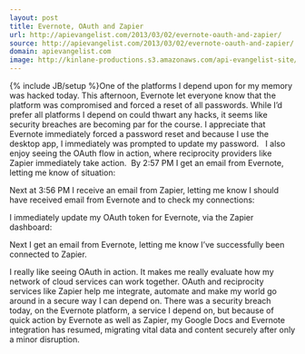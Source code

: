 ```yaml
---
layout: post
title: Evernote, OAuth and Zapier
url: http://apievangelist.com/2013/03/02/evernote-oauth-and-zapier/
source: http://apievangelist.com/2013/03/02/evernote-oauth-and-zapier/
domain: apievangelist.com
image: http://kinlane-productions.s3.amazonaws.com/api-evangelist-site/blog/evernote-hacked-03-2013.png
---
```

{% include JB/setup %}One of the platforms I depend upon for my memory was hacked today.  This afternoon, Evernote let everyone know that the platform was compromised and forced a reset of all passwords.
While I&rsquo;d prefer all platforms I depend on could thwart any hacks, it seems like security breaches are becoming par for the course.
I appreciate that Evernote immediately forced a password reset and because I use the desktop app, I immediately was prompted to update my password. &nbsp;
I also enjoy seeing the OAuth flow in action, where reciprocity providers like Zapier immediately take action. &nbsp;By 2:57 PM I get an email from Evernote, letting me know of situation:

Next at 3:56 PM I receive an email from Zapier, letting me know I should have received email from Evernote and to check my connections:

I immediately update my OAuth token for Evernote, via the Zapier dashboard:



Next I get an email from Evernote, letting me know I&rsquo;ve successfully been connected to Zapier.

I really like seeing OAuth in action.  It makes me really evaluate how my network of cloud services can work together.  OAuth and reciprocity services like Zapier help me integrate, automate and make my world go around in a secure way I can depend on.
There was a security breach today, on the Evernote platform, a service I depend on, but because of quick action by Evernote as well as Zapier, my Google Docs and Evernote integration has resumed, migrating vital data and content securely after only a minor disruption.